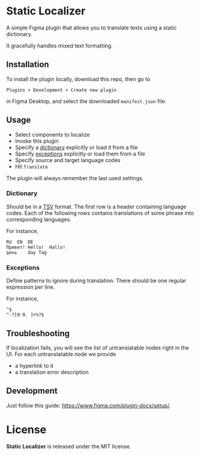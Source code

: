 # Static Localizer

A simple Figma plugin that allows you to translate texts using a static dictionary.

It gracefully handles mixed text formatting.

## Installation

To install the plugin locally, download this repo, then go to

    Plugins > Development > Create new plugin

in Figma Desktop, and select the downloaded `manifest.json` file.

## Usage

- Select components to localize
- Invoke this plugin
- Specify a [dictionary](#Dictionary) explicitly or load it from a file
- Specify [exceptions](#Exceptions) explicitly or load them from a file
- Specify source and target language codes
- Hit `Translate`

The plugin will always remember the last used settings.

### Dictionary

Should be in a [TSV](https://en.wikipedia.org/wiki/Tab-separated_values) format.
The first row is a header containing language codes.
Each of the following rows contains translations of some phrase into corresponding languages.

For instance,
```
RU	EN	DE
Привет!	Hello!	Hallo!
день	day	Tag
```

### Exceptions

Define patterns to ignore during translation.
There should be one regular expression per line.

For instance,
```
^$
^-?[0-9. ]+%?$
```

## Troubleshooting

If localization fails, you will see the list of untranslatable nodes right in the UI.
For each untranslatable node we provide
- a hyperlink to it
- a translation error description

## Development

Just follow this guide: https://www.figma.com/plugin-docs/setup/.

# License

**Static Localizer** is released under the MIT license.
